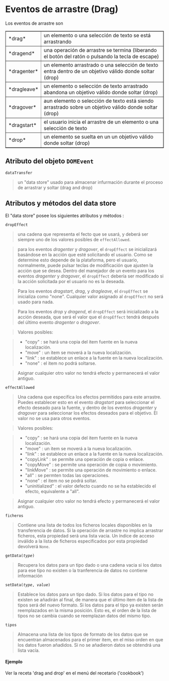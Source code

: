 Eventos de arrastre (Drag)
==========================

<script type="text/python">
from browser import document as doc
from browser import alert
</script>

Los eventos de arrastre son

<table cellpadding=3 border=1>
<tr>
<td>*drag*</td>
<td>un elemento o una selección de texto se está arrastrando
</td>
</tr>

<tr>
<td>*dragend*</td><td>una operación de arrastre se termina (liberando el botón del ratón o pulsando la tecla de escape)</td>
</tr>

<tr>
<td>*dragenter*</td><td>un elemento arrastrado o una selección de texto entra dentro de un objetivo válido donde soltar (drop)</td>
</tr>

<tr>
<td>*dragleave*</td><td>un elemento o selección de texto arrastrado abandona un objetivo válido donde soltar (drop)</td>
</tr>

<tr>
<td>*dragover*</td><td>aun elemento o selección de texto está siendo arrastrado sobre un objetivo válido donde soltar (drop)</td>
</tr>

<tr>
<td>*dragstart*</td><td>el usuario inicia el arrastre de un elemento o una selección de texto</td>
</tr>

<tr>
<td>*drop*</td><td>un elemento se suelta en un un objetivo válido donde soltar (drop)</td>
</tr>

</table>

Atributo del objeto `DOMEvent`
------------------------------

`dataTransfer`
> un "data store" usado para almacenar infurmación durante el proceso de arrastrar y soltar (drag and drop)

Atributos y métodos del data store
---------------------------------

El "data store" posee los siguientes atributos y métodos :

`dropEffect`

> una cadena que representa el fecto que se usará, y deberá ser siempre uno de los valores posibles de `effectAllowed`.

> para los eventos *dragenter* y *dragover*, el `dropEffect` se inicializará basándose en la acción que esté solicitando el usuario. Como se determine esto depende de la plataforma, pero el usuario, normalmente, puede pulsar teclas de modificación que ajusten la acción que se desea. Dentro del manejador de un evento para los eventos *dragenter* y *dragover*, el `dropEffect` debería ser modificado si la acción solicitada por el usuario no es la deseada.

> Para los eventos *dragstart*, *drag*, y *dragleave*, el `dropEffect` se inicializa como "none". Cualquier valor asignado al `dropEffect` no será usado para nada.

> Para los eventos *drop* y *dragend*, el `dropEffect` será inicializado a la acción deseada, que será el valor que el `dropEffect` tendrá después del último evento *dragenter* o *dragover*.

> Valores posibles:

> -    "copy" : se hará una copia del item fuente en la nueva localización.
> -    "move" : un item se moverá a la nueva localización.
> -    "link" : se establece un enlace a la fuente en la nueva localización.
> -    "none" : el item no podrá soltarse.

> Asignar cualquier otro valor no tendrá efecto y permanecerá el valor antiguo.


`effectAllowed`

> Una cadena que especifica los efectos permitidos para este arrastre. Puedes establecer esto en el evento *dragstart* para seleccionar el efecto deseado para la fuente, y dentro de los eventos *dragenter* y *dragover* para seleccionar los efectos deseados para el objetivo. El valor no se usa para otros eventos.

> Valores posibles:

> - "copy" : se hará una copia del item fuente en la nueva localización.
> - "move" : un item se moverá a la nueva localización.
> - "link" : se establece un enlace a la fuente en la nueva localización.
> - "copyLink" : se permite una operación de copia o enlace.
> - "copyMove" : se permite una operación de copia o movimiento.
> - "linkMove" : se permite una operación de movimiento o enlace.
> - "all" : se permten todas las operaciones.
> - "none" : el item no se podrá soltar.
> - "uninitialized" : el valor defecto cuando no se ha establecido el efecto, equivalente a "all".

> Asignar cualquier otro valor no tendrá efecto y permanecerá el valor antiguo.

`ficheros`

> Contiene una lista de todos los ficheros locales disponibles en la transferencia de datos. Si la operación de arrastre no implica arrastrar ficheros, esta propiedad será una lista vacia. Un índice de acceso inválido a la lista de ficheros especificados por esta propiedad devolverá `None`.

<code>getData(_type_)</code>

> Recupera los datos para un tipo dado o una cadena vacia si los datos para ese tipo no existen o la tranferencia de datos no contiene información

<code>setData(_type_, _value_)</code>

> Establece los datos para un tipo dado. Si los datos para el tipo no existen se añadirán al final, de manera que el último item de la lista de tipos será del nuevo formato. Si los datos para el tipo ya existen serán reemplazados en la misma posición. Esto es, el orden de la lista de tipos no se cambia cuando se reemplazan datos del mismo tipo.


`tipos`

> Almacena una lista de los tipos de formato de los datos que se encuentran almacenados para el primer item, en el miso orden en que los datos fueron añadidos. Si no se añadieron datos se obtendrá una lista vacía.


#### Ejemplo

Ver la receta 'drag and drop' en el menú del recetario ('cookbook')

